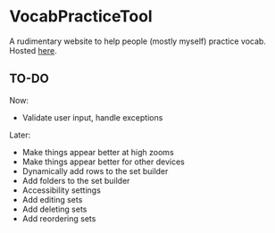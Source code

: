 # VocabPracticeTool

A rudimentary website to help people (mostly myself) practice vocab. Hosted [here](https://autofloccinaucinihilipilificator.github.io./).

## TO-DO

Now:

- Validate user input, handle exceptions

Later:
- Make things appear better at high zooms
- Make things appear better for other devices
- Dynamically add rows to the set builder
- Add folders to the set builder
- Accessibility settings
- Add editing sets
- Add deleting sets
- Add reordering sets